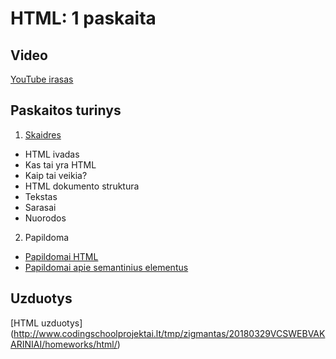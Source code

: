 # HTML: 1 paskaita

## Video

[YouTube irasas](https://youtu.be/Lmp_gzltGXc)

## Paskaitos turinys

1. [Skaidres](https://github.com/zigmantasvcs/20180521VCSWEBVAKARINIAI/blob/master/skaidres/01_HTML.pdf)

* HTML ivadas
* Kas tai yra HTML
* Kaip tai veikia?
* HTML dokumento struktura
* Tekstas
* Sarasai
* Nuorodos 

2. Papildoma
* [Papildomai HTML](https://www.w3schools.com/html/default.asp)
* [Papildomai apie semantinius elementus](https://www.sitepoint.com/20-html-elements-better-text-semantics/)

## Uzduotys

[HTML uzduotys] (http://www.codingschoolprojektai.lt/tmp/zigmantas/20180329VCSWEBVAKARINIAI/homeworks/html/)